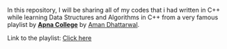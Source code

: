 In this repository, I will be sharing all of my codes that i had written in C++ while learning Data Structures and Algorithms in C++ from a very famous playlist by <a href="https://www.youtube.com/channel/UCBwmMxybNva6P_5VmxjzwqA"><b>Apna College</b></a> by <a href="https://www.linkedin.com/in/dhattarwalaman/">Aman Dhattarwal</a>.

Link to the playlist: <a href="https://youtube.com/playlist?list=PLfqMhTWNBTe0b2nM6JHVCnAkhQRGiZMSJ">Click here</a>
